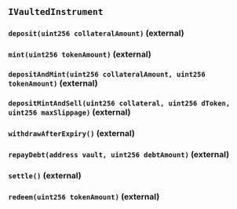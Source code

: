 ## `IVaultedInstrument`






### `deposit(uint256 collateralAmount)` (external)





### `mint(uint256 tokenAmount)` (external)





### `depositAndMint(uint256 collateralAmount, uint256 tokenAmount)` (external)





### `depositMintAndSell(uint256 collateral, uint256 dToken, uint256 maxSlippage)` (external)





### `withdrawAfterExpiry()` (external)





### `repayDebt(address vault, uint256 debtAmount)` (external)





### `settle()` (external)





### `redeem(uint256 tokenAmount)` (external)






